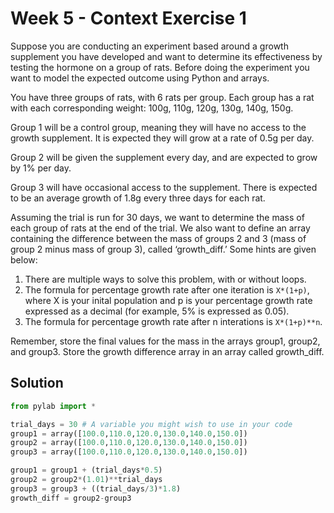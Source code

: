 # Week 5 - Context Exercise 1

Suppose you are conducting an experiment based around a growth supplement you have developed and want to determine its effectiveness by testing the hormone on a group of rats. Before doing the experiment you want to model the expected outcome using Python and arrays.

You have three groups of rats, with 6 rats per group. Each group has a rat with each corresponding weight: 100g, 110g, 120g, 130g, 140g, 150g. 

Group 1 will be a control group, meaning they will have no access to the growth supplement. It is expected they will grow at a rate of 0.5g per day.

Group 2 will be given the supplement every day, and are expected to grow by 1% per day.

Group 3 will have occasional access to the supplement. There is expected to be an average growth of 1.8g every three days for each rat. 

Assuming the trial is run for 30 days, we want to determine the mass of each group of rats at the end of the trial. We also want to define an array containing the difference between the mass of groups 2 and 3 (mass of group 2 minus mass of group 3), called ‘growth_diff.’ Some hints are given below:

1. There are multiple ways to solve this problem, with or without loops. 
2. The formula for percentage growth rate after one iteration is `X*(1+p)`, where X is your inital population and p is your percentage growth rate expressed as a decimal (for example, 5% is expressed as 0.05). 
3. The formula for percentage growth rate after n interations is `X*(1+p)**n`.

Remember, store the final values for the mass in the arrays group1, group2, and group3. Store the growth difference array in an array called growth_diff.

## Solution
```python
from pylab import *

trial_days = 30 # A variable you might wish to use in your code
group1 = array([100.0,110.0,120.0,130.0,140.0,150.0])
group2 = array([100.0,110.0,120.0,130.0,140.0,150.0])
group3 = array([100.0,110.0,120.0,130.0,140.0,150.0])

group1 = group1 + (trial_days*0.5)
group2 = group2*(1.01)**trial_days
group3 = group3 + ((trial_days/3)*1.8)
growth_diff = group2-group3
```
